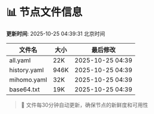 # 📊 节点文件信息

**更新时间**: 2025-10-25 04:39:31 北京时间

| 文件名 | 大小 | 最后修改 |
|--------|------|----------|
| all.yaml | 22K | 2025-10-25 04:39 |
| history.yaml | 946K | 2025-10-25 04:39 |
| mihomo.yaml | 32K | 2025-10-25 04:39 |
| base64.txt | 19K | 2025-10-25 04:39 |

> 🔄 文件每30分钟自动更新，确保节点的新鲜度和可用性
